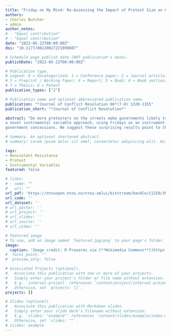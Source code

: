 ```yaml
---
title: "Friday on My Mind: Re-Assessing the Impact of Protest Size on Government Concessions"
authors:
- Charles Butcher
- admin
author_notes:
# - "Equal contribution"
# - "Equal contribution"
date: "2022-05-22T00:00:00Z"
doi: "10.1177/00220027221099887"

# Schedule page publish date (NOT publication's date).
publishDate: "2022-05-22T00:00:00Z"

# Publication type.
# Legend: 0 = Uncategorized; 1 = Conference paper; 2 = Journal article;
# 3 = Preprint / Working Paper; 4 = Report; 5 = Book; 6 = Book section;
# 7 = Thesis; 8 = Patent
publication_types: ["2"]

# Publication name and optional abbreviated publication name.
publication: "*Journal of Conflict Resolution 66*(7-8) 1320-1355"
publication_short: "*Journal of Conflict Resolution*"

abstract: "Do more protesters on the streets make governments likely to grant their demands? Several studies link protest size and government concessions. Yet existing research haslimitations: many studies suffer from potential endogeneity due to potential protesters joining protests when they anticipate that concessions are likely, causal mechanisms are often unclear, and many of the most rigorous event-level studies are limited to Western democracies. We reexamine this relationship in a non-Western sample using
a novel instrumental variable approach, using Fridays as an instrument for exogenous variation in protest size in predominately Muslim countries. We perform two analyses: one using the NAVCO 3.0 dataset, and the second using the Mass Mobilization in Autocracies Dataset (MMAD). In both analyses exogenous variation in protest size negatively affects the likelihood of concessions. Larger protests are less likely to receive
government concessions. We suggest these surprising results point to the importance of unanticipated protests that produce new information about regime stability to motivate government concessions."

# Summary. An optional shortened abstract.
# summary: Lorem ipsum dolor sit amet, consectetur adipiscing elit. Duis posuere tellus ac convallis placerat. Proin tincidunt magna sed ex sollicitudin condimentum.

tags:
- Nonviolent Resistance
- Protest
- Instrumental Variables
featured: false

# links:
# - name: ""
#   url: ""
url_pdf: 'https://ntnuopen.ntnu.no/ntnu-xmlui/bitstream/handle/11250/3033657/friday_protests_2022.pdf?sequence=1'
url_code: ''
url_dataset: ''
# url_poster: ''
# url_project: ''
# url_slides: ''
# url_source: ''
# url_video: ''

# Featured image
# To use, add an image named `featured.jpg/png` to your page's folder. 
image:
  caption: 'Image credit: R Prazeres via [**Wikimedia Commons**](https://commons.wikimedia.org/wiki/File:Kocatepe_Mosque_friday_prayers_DSCF8851.jpg)'
#  focal_point: ""
#  preview_only: false

# Associated Projects (optional).
#   Associate this publication with one or more of your projects.
#   Simply enter your project's folder or file name without extension.
#   E.g. `internal-project` references `content/project/internal-project/index.md`.
#   Otherwise, set `projects: []`.
projects: []

# Slides (optional).
#   Associate this publication with Markdown slides.
#   Simply enter your slide deck's filename without extension.
#   E.g. `slides: "example"` references `content/slides/example/index.md`.
#   Otherwise, set `slides: ""`.
# slides: example
---
```


